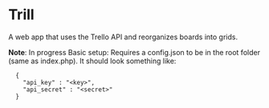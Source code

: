 Trill
==============
A web app that uses the Trello API and reorganizes boards into grids.


**Note**: In progress
Basic setup: Requires a config.json to be in the root folder (same as index.php). It should look something like:
```
  {
    "api_key" : "<key>",
    "api_secret" : "<secret>"
  }
```
